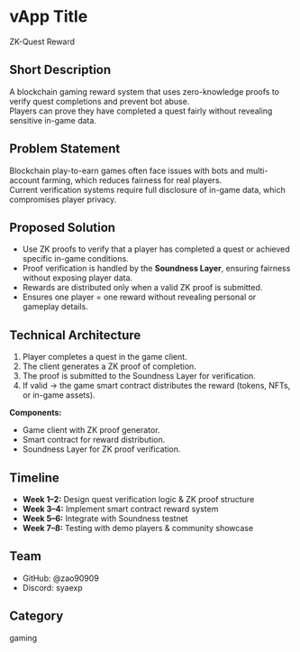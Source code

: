 # vApp Title
ZK-Quest Reward

## Short Description
A blockchain gaming reward system that uses zero-knowledge proofs to verify quest completions and prevent bot abuse.  
Players can prove they have completed a quest fairly without revealing sensitive in-game data.

## Problem Statement
Blockchain play-to-earn games often face issues with bots and multi-account farming, which reduces fairness for real players.  
Current verification systems require full disclosure of in-game data, which compromises player privacy.

## Proposed Solution
- Use ZK proofs to verify that a player has completed a quest or achieved specific in-game conditions.  
- Proof verification is handled by the **Soundness Layer**, ensuring fairness without exposing player data.  
- Rewards are distributed only when a valid ZK proof is submitted.  
- Ensures one player = one reward without revealing personal or gameplay details.  

## Technical Architecture
1. Player completes a quest in the game client.  
2. The client generates a ZK proof of completion.  
3. The proof is submitted to the Soundness Layer for verification.  
4. If valid → the game smart contract distributes the reward (tokens, NFTs, or in-game assets).  

**Components:**
- Game client with ZK proof generator.  
- Smart contract for reward distribution.  
- Soundness Layer for ZK proof verification.  

## Timeline
- **Week 1–2:** Design quest verification logic & ZK proof structure  
- **Week 3–4:** Implement smart contract reward system  
- **Week 5–6:** Integrate with Soundness testnet  
- **Week 7–8:** Testing with demo players & community showcase  

## Team
- GitHub: @zao90909  
- Discord: syaexp  

## Category
gaming
